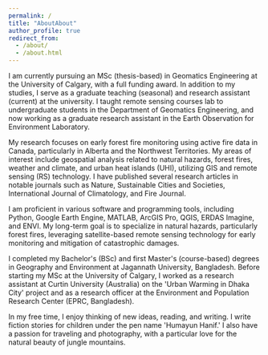 ```yaml
---
permalink: /
title: "AboutAbout"
author_profile: true
redirect_from: 
  - /about/
  - /about.html
---
```


I am currently pursuing an MSc (thesis-based) in Geomatics Engineering at the University of Calgary, with a full funding award. In addition to my studies, I serve as a graduate teaching (seasonal) and research assistant (current) at the university. I taught remote sensing courses lab to undergraduate students in the Department of Geomatics Engineering, and now working as a graduate research assistant in the Earth Observation for Environment Laboratory.

My research focuses on early forest fire monitoring using active fire data in Canada, particularly in Alberta and the Northwest Territories. My areas of interest include geospatial analysis related to natural hazards, forest fires, weather and climate, and urban heat islands (UHI), utilizing GIS and remote sensing (RS) technology. I have published several research articles in notable journals such as Nature, Sustainable Cities and Societies, International Journal of Climatology, and Fire Journal.

I am proficient in various software and programming tools, including Python, Google Earth Engine, MATLAB, ArcGIS Pro, QGIS, ERDAS Imagine, and ENVI. My long-term goal is to specialize in natural hazards, particularly forest fires, leveraging satellite-based remote sensing technology for early monitoring and mitigation of catastrophic damages.

I completed my Bachelor's (BSc) and first Master's (course-based) degrees in Geography and Environment at Jagannath University, Bangladesh. Before starting my MSc at the University of Calgary, I worked as a research assistant at Curtin University (Australia) on the 'Urban Warming in Dhaka City' project and as a research officer at the Environment and Population Research Center (EPRC, Bangladesh).

In my free time, I enjoy thinking of new ideas, reading, and writing. I write fiction stories for children under the pen name 'Humayun Hanif.' I also have a passion for traveling and photography, with a particular love for the natural beauty of jungle mountains.
